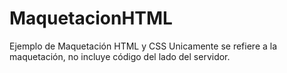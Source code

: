 # MaquetacionHTML
Ejemplo de Maquetación HTML y CSS
Unicamente se refiere a la maquetación, no incluye código del lado del servidor.
